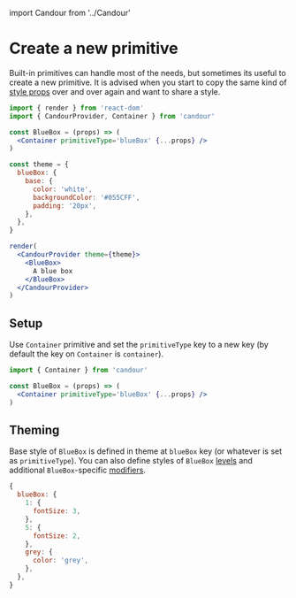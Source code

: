 import Candour from '../Candour'

# Create a new primitive

Built-in primitives can handle most of the needs, but sometimes its
useful to create a new primitive. It is advised when you start to copy the
same kind of [style props](/docs/style-props/usage) over and over again and
want to share a style.

```jsx sandbox
import { render } from 'react-dom'
import { CandourProvider, Container } from 'candour'

const BlueBox = (props) => (
  <Container primitiveType='blueBox' {...props} />
)

const theme = {
  blueBox: {
    base: {
      color: 'white',
      backgroundColor: '#055CFF',
      padding: '20px',
    },
  },
}

render(
  <CandourProvider theme={theme}>
    <BlueBox>
      A blue box
    </BlueBox>
  </CandourProvider>
)
```

## Setup

Use `Container` primitive and set the `primitiveType` key to a new key (by
default the key on `Container` is `container`).

```jsx
import { Container } from 'candour'

const BlueBox = (props) => (
  <Container primitiveType='blueBox' {...props} />
)
```

## Theming

Base style of `BlueBox` is defined in theme at `blueBox` key (or whatever
is set as `primitiveType`). You can also
define styles of `BlueBox` [levels](/docs/theme/levels) and
additional `BlueBox`-specific [modifiers](/docs/theme/modifiers).


```js
{
  blueBox: {
    1: {
      fontSize: 3,
    },
    5: {
      fontSize: 2,
    },
    grey: {
      color: 'grey',
    },
  },
}
```
